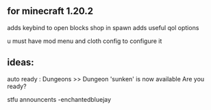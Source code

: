 ## for minecraft 1.20.2

adds keybind to open blocks shop in spawn
adds useful qol options

u must have mod menu and cloth config to configure it

## ideas:
auto ready : Dungeons >> Dungeon 'sunken' is now available Are you ready?

stfu announcents -enchantedbluejay
